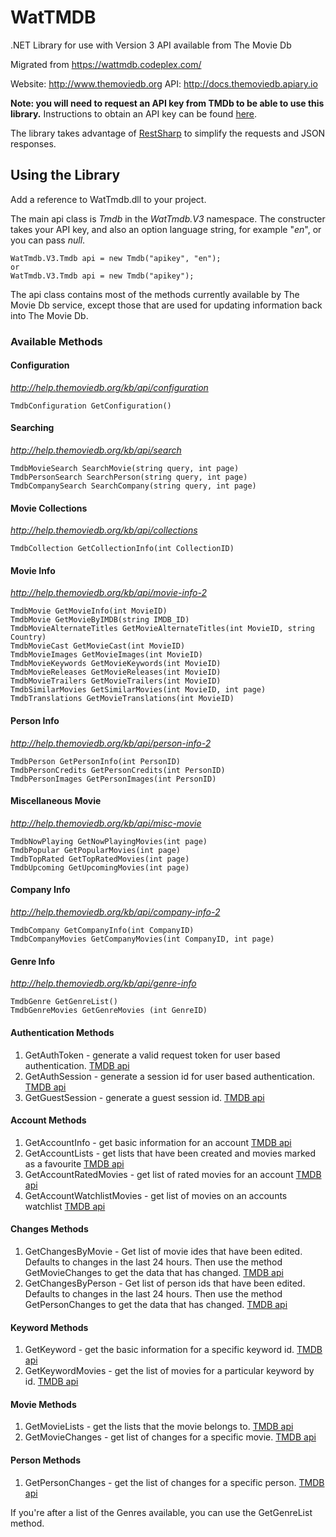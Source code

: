 # WatTMDB
.NET Library for use with Version 3 API available from The Movie Db

Migrated from https://wattmdb.codeplex.com/

Website: http://www.themoviedb.org
API: http://docs.themoviedb.apiary.io

**Note: you will need to request an API key from TMDb to be able to use this library.**  Instructions to obtain an API key can be found [here](http://help.themoviedb.org/kb/general/how-do-i-register-for-an-api-key).

The library takes advantage of [RestSharp](http://restsharp.org/) to simplify the requests and JSON responses.

## Using the Library
Add a reference to WatTmdb.dll to your project.

The main api class is _Tmdb_ in the _WatTmdb.V3_ namespace.  The constructer takes your API key, and also an option language string, for example "*en*", or you can pass *null*.

```
WatTmdb.V3.Tmdb api = new Tmdb("apikey", "en");
or
WatTmdb.V3.Tmdb api = new Tmdb("apikey");
```
The api class contains most of the methods currently available by The Movie Db service, except those that are used for updating information back into The Movie Db.

### Available Methods
#### Configuration
_http://help.themoviedb.org/kb/api/configuration_
```
TmdbConfiguration GetConfiguration()
```

#### Searching
_http://help.themoviedb.org/kb/api/search_
```
TmdbMovieSearch SearchMovie(string query, int page)
TmdbPersonSearch SearchPerson(string query, int page)
TmdbCompanySearch SearchCompany(string query, int page)
```

#### Movie Collections
_http://help.themoviedb.org/kb/api/collections_
```
TmdbCollection GetCollectionInfo(int CollectionID)
```

#### Movie Info
_http://help.themoviedb.org/kb/api/movie-info-2_
```
TmdbMovie GetMovieInfo(int MovieID)
TmdbMovie GetMovieByIMDB(string IMDB_ID)
TmdbMovieAlternateTitles GetMovieAlternateTitles(int MovieID, string Country)
TmdbMovieCast GetMovieCast(int MovieID)
TmdbMovieImages GetMovieImages(int MovieID)
TmdbMovieKeywords GetMovieKeywords(int MovieID)
TmdbMovieReleases GetMovieReleases(int MovieID)
TmdbMovieTrailers GetMovieTrailers(int MovieID)
TmdbSimilarMovies GetSimilarMovies(int MovieID, int page)
TmdbTranslations GetMovieTranslations(int MovieID)
```

#### Person Info
_http://help.themoviedb.org/kb/api/person-info-2_
```
TmdbPerson GetPersonInfo(int PersonID)
TmdbPersonCredits GetPersonCredits(int PersonID)
TmdbPersonImages GetPersonImages(int PersonID)
```

#### Miscellaneous Movie
_http://help.themoviedb.org/kb/api/misc-movie_
```
TmdbNowPlaying GetNowPlayingMovies(int page)
TmdbPopular GetPopularMovies(int page)
TmdbTopRated GetTopRatedMovies(int page)
TmdbUpcoming GetUpcomingMovies(int page)
```

#### Company Info
_http://help.themoviedb.org/kb/api/company-info-2_
```
TmdbCompany GetCompanyInfo(int CompanyID)
TmdbCompanyMovies GetCompanyMovies(int CompanyID, int page)
```

#### Genre Info
_http://help.themoviedb.org/kb/api/genre-info_
```
TmdbGenre GetGenreList()
TmdbGenreMovies GetGenreMovies (int GenreID)
```

#### Authentication Methods
1. GetAuthToken - generate a valid request token for user based authentication. [TMDB api](http://docs.themoviedb.apiary.io/#get-%2F3%2Fauthentication%2Ftoken%2Fnew)
2. GetAuthSession - generate a session id for user based authentication. [TMDB api](http://docs.themoviedb.apiary.io/#get-%2F3%2Fauthentication%2Fsession%2Fnew)
3. GetGuestSession - generate a guest session id. [TMDB api](http://docs.themoviedb.apiary.io/#get-%2F3%2Fauthentication%2Fguest_session%2Fnew)

#### Account Methods
1. GetAccountInfo - get basic information for an account [TMDB api](http://docs.themoviedb.apiary.io/#get-%2F3%2Faccount)
2. GetAccountLists - get lists that have been created and movies marked as a favourite [TMDB api](http://docs.themoviedb.apiary.io/#get-%2F3%2Faccount%2F%7Bid%7D%2Ffavorite_movies)
3. GetAccountRatedMovies - get list of rated movies for an account [TMDB api](http://docs.themoviedb.apiary.io/#get-%2F3%2Faccount%2F%7Bid%7D%2Frated_movies)
4. GetAccountWatchlistMovies - get list of movies on an accounts watchlist [TMDB api](http://docs.themoviedb.apiary.io/#get-%2F3%2Faccount%2F%7Bid%7D%2Fmovie_watchlist)

#### Changes Methods
1. GetChangesByMovie - Get list of movie ides that have been edited.  Defaults to changes in the last 24 hours.  Then use the method GetMovieChanges to get the data that has changed. [TMDB api](http://docs.themoviedb.apiary.io/#get-%2F3%2Fmovie%2Fchanges)
2. GetChangesByPerson - Get list of person ids that have been edited.  Defaults to changes in the last 24 hours.  Then use the method GetPersonChanges to get the data that has changed. [TMDB api](http://docs.themoviedb.apiary.io/#get-%2F3%2Fperson%2Fchanges)

#### Keyword Methods
1. GetKeyword - get the basic information for a specific keyword id. [TMDB api](http://docs.themoviedb.apiary.io/#get-%2F3%2Fkeyword%2F%7Bid%7D)
2. GetKeywordMovies - get the list of movies for a particular keyword by id. [TMDB api](http://docs.themoviedb.apiary.io/#get-%2F3%2Fkeyword%2F%7Bid%7D%2Fmovies)

#### Movie Methods
1. GetMovieLists - get the lists that the movie belongs to. [TMDB api](http://docs.themoviedb.apiary.io/#get-%2F3%2Fmovie%2F%7Bid%7D%2Flists)
2. GetMovieChanges - get list of changes for a specific movie. [TMDB api](http://docs.themoviedb.apiary.io/#get-%2F3%2Fmovie%2F%7Bid%7D%2Fchanges)

#### Person Methods
1. GetPersonChanges - get the list of changes for a specific person. [TMDB api](http://docs.themoviedb.apiary.io/#get-%2F3%2Fperson%2F%7Bid%7D%2Fchanges)

If you're after a list of the Genres available, you can use the GetGenreList method.
